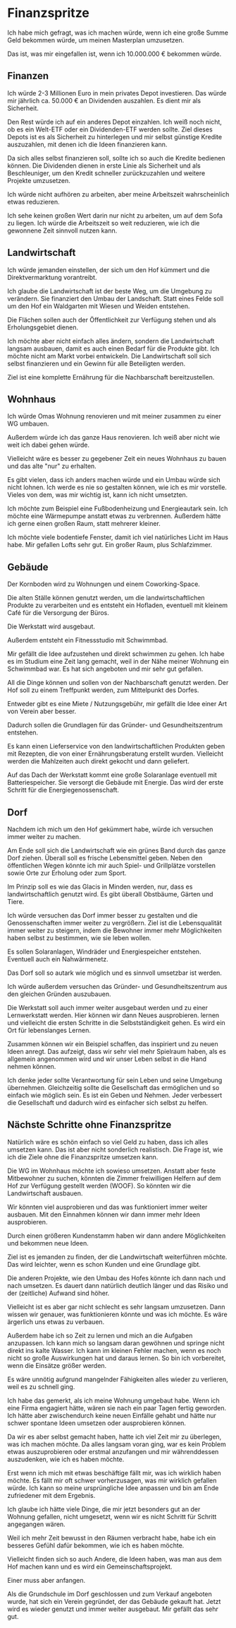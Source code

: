 # Finanzspritze

Ich habe mich gefragt, was ich machen würde, wenn ich eine große Summe Geld bekommen würde, um meinen Masterplan umzusetzen.

Das ist, was mir eingefallen ist, wenn ich 10.000.000 € bekommen würde.

## Finanzen

Ich würde 2-3 Millionen Euro in mein privates Depot investieren. Das würde mir jährlich ca. 50.000 € an Dividenden auszahlen. Es dient mir als Sicherheit.

Den Rest würde ich auf ein anderes Depot einzahlen. Ich weiß noch nicht, ob es ein Welt-ETF oder ein Dividenden-ETF werden sollte. Ziel dieses Depots ist es als Sicherheit zu hinterlegen und mir selbst günstige Kredite auszuzahlen, mit denen ich die Ideen finanzieren kann. 

Da sich alles selbst finanzieren soll, sollte ich so auch die Kredite bedienen können. Die Dividenden dienen in erste Linie als Sicherheit und als Beschleuniger, um den Kredit schneller zurückzuzahlen und weitere Projekte umzusetzen.

Ich würde nicht aufhören zu arbeiten, aber meine Arbeitszeit wahrscheinlich etwas reduzieren.

Ich sehe keinen großen Wert darin nur nicht zu arbeiten, um auf dem Sofa zu liegen. Ich würde die Arbeitszeit so weit reduzieren, wie ich die gewonnene Zeit sinnvoll nutzen kann. 

## Landwirtschaft

Ich würde jemanden einstellen, der sich um den Hof kümmert und die Direktvermarktung vorantreibt.

Ich glaube die Landwirtschaft ist der beste Weg, um die Umgebung zu verändern. Sie finanziert den Umbau der Landschaft. Statt eines Felde soll um den Hof ein Waldgarten mit Wiesen und Weiden entstehen. 

Die Flächen sollen auch der Öffentlichkeit zur Verfügung stehen und als Erholungsgebiet dienen.

Ich möchte aber nicht einfach alles ändern, sondern die Landwirtschaft langsam ausbauen, damit es auch einen Bedarf für die Produkte gibt. Ich möchte nicht am Markt vorbei entwickeln. Die Landwirtschaft soll sich selbst finanzieren und ein Gewinn für alle Beteiligten werden.

Ziel ist eine komplette Ernährung für die Nachbarschaft bereitzustellen. 

## Wohnhaus

Ich würde Omas Wohnung renovieren und mit meiner zusammen zu einer WG umbauen. 

Außerdem würde ich das ganze Haus renovieren. Ich weiß aber nicht wie weit ich dabei gehen würde.

Vielleicht wäre es besser zu gegebener Zeit ein neues Wohnhaus zu bauen und das alte "nur" zu erhalten.

Es gibt vielen, dass ich anders machen würde und ein Umbau würde sich nicht lohnen. Ich werde es nie so gestalten können, wie ich es mir vorstelle. Vieles von dem, was mir wichtig ist, kann ich nicht umsetzten.

Ich möchte zum Beispiel eine Fußbodenheizung und Energieautark sein. Ich möchte eine Wärmepumpe anstatt etwas zu verbrennen. Außerdem hätte ich gerne einen großen Raum, statt mehrerer kleiner.

Ich möchte viele bodentiefe Fenster, damit ich viel natürliches Licht im Haus habe. Mir gefallen Lofts sehr gut. Ein großer Raum, plus Schlafzimmer.

## Gebäude

Der Kornboden wird zu Wohnungen und einem Coworking-Space. 

Die alten Ställe können genutzt werden, um die landwirtschaftlichen Produkte zu verarbeiten und es entsteht ein Hofladen, eventuell mit kleinem Café für die Versorgung der Büros.

Die Werkstatt wird ausgebaut.

Außerdem entsteht ein Fitnessstudio mit Schwimmbad.

Mir gefällt die Idee aufzustehen und direkt schwimmen zu gehen. Ich habe es im Studium eine Zeit lang gemacht, weil in der Nähe meiner Wohnung ein Schwimmbad war. Es hat sich angeboten und mir sehr gut gefallen.

All die Dinge können und sollen von der Nachbarschaft genutzt werden. Der Hof soll zu einem Treffpunkt werden, zum Mittelpunkt des Dorfes.

Entweder gibt es eine Miete / Nutzungsgebühr, mir gefällt die Idee einer Art von Verein aber besser.

Dadurch sollen die Grundlagen für das Gründer- und Gesundheitszentrum entstehen.

Es kann einen Lieferservice von den landwirtschaftlichen Produkten geben mit Rezepten, die von einer Ernährungsberatung erstellt wurden. Vielleicht werden die Mahlzeiten auch direkt gekocht und dann geliefert.

Auf das Dach der Werkstatt kommt eine große Solaranlage eventuell mit Batteriespeicher. Sie versorgt die Gebäude mit Energie. Das wird der erste Schritt für die Energiegenossenschaft.

## Dorf

Nachdem ich mich um den Hof gekümmert habe, würde ich versuchen immer weiter zu machen.
 
Am Ende soll sich die Landwirtschaft wie ein grünes Band durch das ganze Dorf ziehen. Überall soll es frische Lebensmittel geben. Neben den öffentlichen Wegen könnte ich mir auch Spiel- und Grillplätze vorstellen sowie Orte zur Erholung oder zum Sport.

Im Prinzip soll es wie das Glacis in Minden werden, nur, dass es landwirtschaftlich genutzt wird. Es gibt überall Obstbäume, Gärten und Tiere.

Ich würde versuchen das Dorf immer besser zu gestalten und die Genossenschaften immer weiter zu vergrößern. Ziel ist die Lebensqualität immer weiter zu steigern, indem die Bewohner immer mehr Möglichkeiten haben selbst zu bestimmen, wie sie leben wollen.

Es sollen Solaranlagen, Windräder und Energiespeicher entstehen. Eventuell auch ein Nahwärmenetz.

Das Dorf soll so autark wie möglich und es sinnvoll umsetzbar ist werden.

Ich würde außerdem versuchen das Gründer- und Gesundheitszentrum aus den gleichen Gründen auszubauen.

Die Werkstatt soll auch immer weiter ausgebaut werden und zu einer Lernwerkstatt werden. Hier können wir dann Neues ausprobieren. lernen und vielleicht die ersten Schritte in die Selbstständigkeit gehen. Es wird ein Ort für lebenslanges Lernen.

Zusammen können wir ein Beispiel schaffen, das inspiriert und zu neuen Ideen anregt. Das aufzeigt, dass wir sehr viel mehr Spielraum haben, als es allgemein angenommen wird und wir unser Leben selbst in die Hand nehmen können.

Ich denke jeder sollte Verantwortung für sein Leben und seine Umgebung übernehmen. Gleichzeitig sollte die Gesellschaft das ermöglichen und so einfach wie möglich sein. Es ist ein Geben und Nehmen. Jeder verbessert die Gesellschaft und dadurch wird es einfacher sich selbst zu helfen.

## Nächste Schritte ohne Finanzspritze

Natürlich wäre es schön einfach so viel Geld zu haben, dass ich alles umsetzen kann. Das ist aber nicht sonderlich realistisch. Die Frage ist, wie ich die Ziele ohne die Finanzspritze umsetzen kann.

Die WG im Wohnhaus möchte ich sowieso umsetzen. Anstatt aber feste Mitbewohner zu suchen, könnten die Zimmer freiwilligen Helfern auf dem Hof zur Verfügung gestellt werden (WOOF). So könnten wir die Landwirtschaft ausbauen.

Wir könnten viel ausprobieren und das was funktioniert immer weiter ausbauen. Mit den Einnahmen können wir dann immer mehr Ideen ausprobieren.

Durch einen größeren Kundenstamm haben wir dann andere Möglichkeiten und bekommen neue Ideen.

Ziel ist es jemanden zu finden, der die Landwirtschaft weiterführen möchte. Das wird leichter, wenn es schon Kunden und eine Grundlage gibt.

Die anderen Projekte, wie den Umbau des Hofes könnte ich dann nach und nach umsetzen. Es dauert dann natürlich deutlich länger und das Risiko und der (zeitliche) Aufwand sind höher.

Vielleicht ist es aber gar nicht schlecht es sehr langsam umzusetzen. Dann wissen wir genauer, was funktionieren könnte und was ich möchte. Es wäre ärgerlich uns etwas zu verbauen.

Außerdem habe ich so Zeit zu lernen und mich an die Aufgaben anzupassen. Ich kann mich so langsam daran gewöhnen und springe nicht direkt ins kalte Wasser. Ich kann im kleinen Fehler machen, wenn es noch nicht so große Auswirkungen hat und daraus lernen. So bin ich vorbereitet, wenn die Einsätze größer werden.

Es wäre unnötig aufgrund mangelnder Fähigkeiten alles wieder zu verlieren, weil es zu schnell ging.

Ich habe das gemerkt, als ich meine Wohnung umgebaut habe. Wenn ich eine Firma engagiert hätte, wären sie nach ein paar Tagen fertig geworden. Ich hätte aber zwischendurch keine neuen Einfälle gehabt und hätte nur schwer spontane Ideen umsetzen oder ausprobieren können.

Da wir es aber selbst gemacht haben, hatte ich viel Zeit mir zu überlegen, was ich machen möchte. Da alles langsam voran ging, war es kein Problem etwas auszuprobieren oder erstmal anzufangen und mir währenddessen auszudenken, wie ich es haben möchte.

Erst wenn ich mich mit etwas beschäftige fällt mir, was ich wirklich haben möchte. Es fällt mir oft schwer vorherzusagen, was mir wirklich gefallen würde. Ich kann so meine ursprüngliche Idee anpassen und bin am Ende zufriedener mit dem Ergebnis.

Ich glaube ich hätte viele Dinge, die mir jetzt besonders gut an der Wohnung gefallen, nicht umgesetzt, wenn wir es nicht Schritt für Schritt angegangen wären.

Weil ich mehr Zeit bewusst in den Räumen verbracht habe, habe ich ein besseres Gefühl dafür bekommen, wie ich es haben möchte.

Vielleicht finden sich so auch Andere, die Ideen haben, was man aus dem Hof machen kann und es wird ein Gemeinschaftsprojekt.

Einer muss aber anfangen.

Als die Grundschule im Dorf geschlossen und zum Verkauf angeboten wurde, hat sich ein Verein gegründet, der das Gebäude gekauft hat. Jetzt wird es wieder genutzt und immer weiter ausgebaut. Mir gefällt das sehr gut.
